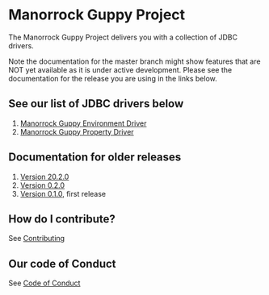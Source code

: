 
# Manorrock Guppy Project

The Manorrock Guppy Project delivers you with a collection of JDBC drivers.

Note the documentation for the master branch might show features that are NOT 
yet available as it is under active development. Please see the documentation
for the release you are using in the links below.

## See our list of JDBC drivers below

1. [Manorrock Guppy Environment Driver](guppy-environment/README.md)
1. [Manorrock Guppy Property Driver](guppy-property/README.md)

## Documentation for older releases

1. [Version 20.2.0](https://github.com/manorrock/guppy/tree/v20.2.0)
1. [Version 0.2.0](https://github.com/manorrock/guppy/tree/v0.2.0)
2. [Version 0.1.0](https://github.com/manorrock/guppy/tree/v0.1.0), first release

## How do I contribute?

See [Contributing](CONTRIBUTING.md)

## Our code of Conduct

See [Code of Conduct](CODE_OF_CONDUCT.md)
